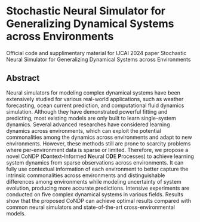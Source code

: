 # Stochastic Neural Simulator for Generalizing Dynamical Systems across Environments

Official code and supplimentary material for IJCAI 2024 paper Stochastic Neural Simulator for Generalizing Dynamical Systems across Environments

## Abstract

Neural simulators for modeling complex dynamical systems have been extensively studied for various real-world applications, such as weather forecasting, ocean current prediction, and computational fluid dynamics simulation. Although they have demonstrated powerful fitting and predicting, most existing models are only built to learn single-system dynamics.
Several advanced researches have considered learning dynamics across environments, which can exploit the potential commonalities among the dynamics across environments and adapt to new environments. However, these methods still are prone to scarcity problems where per-environment data is sparse or limited. Therefore, we propose a novel CoNDP (**Co**ntext-Informed **N**eural O**D**E **P**rocesses) to achieve learning system dynamics from sparse observations across environments. It can fully use contextual information of each environment to better capture the intrinsic commonalities across environments and distinguishable differences among environments while modeling uncertainty of system evolution, producing more accurate predictions. Intensive experiments are conducted on five complex dynamical systems in various fields. Results show that the proposed CoNDP can achieve optimal results compared with common neural simulators and state-of-the-art cross-environmental models.
